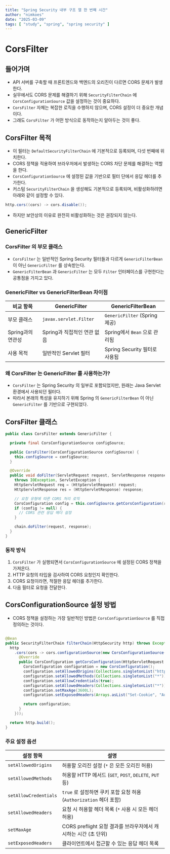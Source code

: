 ```yaml
---
title: "Spring Security 내부 구조 열 한 번째 시간"
author: "nimkoes"
date: "2025-03-09"
tags: [ "study", "spring", "spring security" ]
---
```


# CorsFilter

## 들어가며

- API 서버를 구축할 때 프론트엔드와 백엔드의 오리진이 다르면 CORS 문제가 발생한다.
- 실무에서도 CORS 문제를 해결하기 위해 `SecurityFilterChain` 에 `CorsConfigurationSource` 값을 설정하는 것이 중요하다.
- `CorsFilter` 자체는 복잡한 로직을 수행하지 않으며, CORS 설정이 더 중요한 개념이다.
- 그래도 `CorsFilter` 가 어떤 방식으로 동작하는지 알아두는 것이 좋다.

## CorsFilter 목적

- 이 필터는 `DefaultSecurityFilterChain` 에 기본적으로 등록되며, 다섯 번째에 위치한다.
- CORS 정책을 적용하여 브라우저에서 발생하는 CORS 차단 문제를 해결하는 역할을 한다.
- `CorsConfigurationSource` 에 설정된 값을 기반으로 필터 단에서 응답 헤더를 추가한다.
- 커스텀 `SecurityFilterChain` 을 생성해도 기본적으로 등록되며, 비활성화하려면 아래와 같이 설정할 수 있다.

```java
http.cors((cors) -> cors.disable());
```

- 하지만 보안상의 이유로 완전히 비활성화하는 것은 권장되지 않는다.

## GenericFilter

### CorsFilter 의 부모 클래스

- `CorsFilter` 는 일반적인 Spring Security 필터들과 다르게 `GenericFilterBean` 이 아닌 `GenericFilter` 를 상속받는다.
- `GenericFilterBean` 과 `GenericFilter` 는 모두 `Filter` 인터페이스를 구현한다는 공통점을 가지고 있다.

### GenericFilter vs GenericFilterBean 차이점

| 비교 항목        | GenericFilter          | GenericFilterBean           |
|--------------|------------------------|-----------------------------|
| 부모 클래스       | `javax.servlet.Filter` | `GenericFilter` (Spring 제공) |
| Spring과의 연관성 | Spring과 직접적인 연관 없음     | Spring에서 `Bean` 으로 관리됨      |
| 사용 목적        | 일반적인 Servlet 필터        | Spring Security 필터로 사용됨     |

### 왜 CorsFilter 는 GenericFilter 를 사용하는가?

- `CorsFilter` 는 Spring Security 의 일부로 포함되었지만, 원래는 Java Servlet 환경에서 사용되던 필터다.
- 따라서 본래의 특성을 유지하기 위해 Spring 의 `GenericFilterBean` 이 아닌 `GenericFilter` 를 기반으로 구현되었다.

## CorsFilter 클래스

```java
public class CorsFilter extends GenericFilter {

  private final CorsConfigurationSource configSource;

  public CorsFilter(CorsConfigurationSource configSource) {
    this.configSource = configSource;
  }

  @Override
  public void doFilter(ServletRequest request, ServletResponse response, FilterChain chain)
    throws IOException, ServletException {
    HttpServletRequest req = (HttpServletRequest) request;
    HttpServletResponse res = (HttpServletResponse) response;

    // 요청 유형에 따른 CORS 처리 로직
    CorsConfiguration config = this.configSource.getCorsConfiguration(req);
    if (config != null) {
      // CORS 관련 응답 헤더 설정
    }

    chain.doFilter(request, response);
  }
}
```

### 동작 방식

1. `CorsFilter` 가 실행되면서 `CorsConfigurationSource` 에 설정된 CORS 정책을 가져온다.
2. HTTP 요청의 타입을 검사하여 CORS 요청인지 확인한다.
3. CORS 요청이라면, 적절한 응답 헤더를 추가한다.
4. 다음 필터로 요청을 전달한다.

## CorsConfigurationSource 설정 방법

- CORS 정책을 설정하는 가장 일반적인 방법은 `CorsConfigurationSource` 를 직접 정의하는 것이다.

```java

@Bean
public SecurityFilterChain filterChain(HttpSecurity http) throws Exception {
  http
    .cors(cors -> cors.configurationSource(new CorsConfigurationSource() {
      @Override
      public CorsConfiguration getCorsConfiguration(HttpServletRequest request) {
        CorsConfiguration configuration = new CorsConfiguration();
        configuration.setAllowedOrigins(Collections.singletonList("http://localhost:3000"));
        configuration.setAllowedMethods(Collections.singletonList("*"));
        configuration.setAllowCredentials(true);
        configuration.setAllowedHeaders(Collections.singletonList("*"));
        configuration.setMaxAge(3600L);
        configuration.setExposedHeaders(Arrays.asList("Set-Cookie", "Authorization"));

        return configuration;
      }
    }));

  return http.build();
}
```

### 주요 설정 옵션

| 설정 항목                 | 설명                                                |
|-----------------------|---------------------------------------------------|
| `setAllowedOrigins`   | 허용할 오리진 설정 (`*` 은 모든 오리진 허용)                      |
| `setAllowedMethods`   | 허용할 HTTP 메서드 (`GET`, `POST`, `DELETE`, `PUT` 등)   |
| `setAllowCredentials` | `true` 로 설정하면 쿠키 포함 요청 허용 (`Authorization` 헤더 포함) |
| `setAllowedHeaders`   | 요청 시 허용할 헤더 목록 (`*` 사용 시 모든 헤더 허용)                |
| `setMaxAge`           | CORS preflight 요청 결과를 브라우저에서 캐시하는 시간 (초 단위)       |
| `setExposedHeaders`   | 클라이언트에서 접근할 수 있는 응답 헤더 목록                         |
